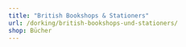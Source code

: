 ```yaml
---
title: "British Bookshops & Stationers"
url: /dorking/british-bookshops-und-stationers/
shop: Bücher
---
```

